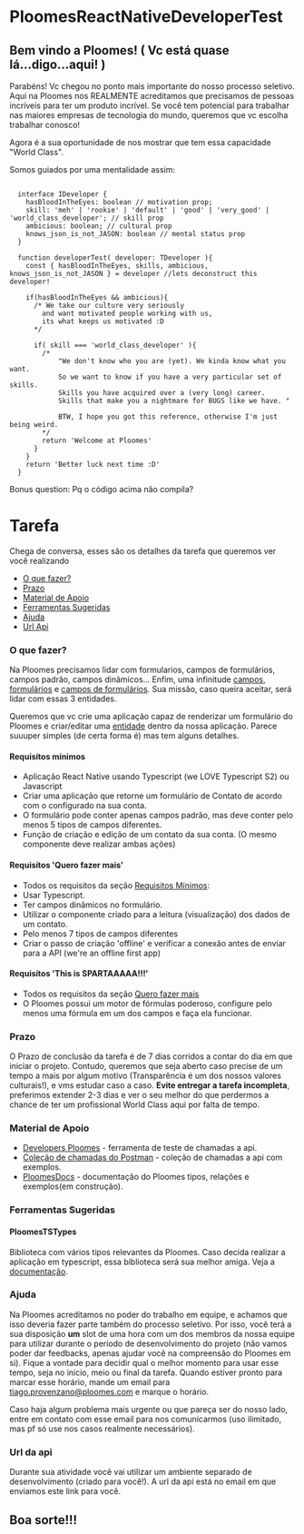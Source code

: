 # PloomesReactNativeDeveloperTest

## Bem vindo a Ploomes! ( Vc está quase lá...digo...aqui! )

<p>Parabéns! Vc chegou no ponto mais importante do nosso processo seletivo. Aqui na Ploomes nos REALMENTE acreditamos que precisamos de pessoas incríveis para ter um produto incrível. Se você tem potencial para trabalhar nas maiores empresas de tecnologia do mundo, queremos que vc escolha trabalhar conosco!<p>
  
Agora é a sua oportunidade de nos mostrar que tem essa capacidade  "World Class". 

Somos guiados por uma mentalidade assim:

```TS
  
  interface IDeveloper {
    hasBloodInTheEyes: boolean // motivation prop;
    skill: 'meh' | 'rookie' | 'default' | 'good' | 'very_good' | 'world_class_developer'; // skill prop
    ambicious: boolean; // cultural prop
    knows_json_is_not_JASON: boolean // mental status prop 
  }

  function developerTest( developer: TDeveloper ){
    const { hasBloodInTheEyes, skills, ambicious, knows_json_is_not_JASON } = developer //lets deconstruct this developer!
    
    if(hasBloodInTheEyes && ambicious){
      /* We take our culture very seriously 
        and want motivated people working with us, 
        its what keeps us motivated :D 
      */
      
      if( skill === 'world_class_developer' ){
        /* 
            "We don't know who you are (yet). We kinda know what you want. 
            So we want to know if you have a very particular set of skills. 
            Skills you have acquired over a (very long) career. 
            Skills that make you a nightmare for BUGS like we have. "

            BTW, I hope you got this reference, otherwise I'm just being weird.
        */
        return 'Welcome at Ploomes'
      }
    }
    return 'Better luck next time :D'
  }
````

Bonus question: Pq o código acima não compila?

# Tarefa

Chega de conversa, esses são os detalhes da tarefa que queremos ver você realizando 

- [O que fazer?](#0-que-fazer-?)
- [Prazo](#prazo)
- [Material de Apoio](#Material-de-Apoio)
- [Ferramentas Sugeridas](#Ferramentas-Sugeridas)
- [Ajuda](#Ajuda)
- [Url Api](#url-api)

### O que fazer?

Na Ploomes precisamos lidar com formularios, campos de formulários, campos padrão, campos dinâmicos... Enfim, uma infinitude [campos](https://ploomes.github.io/PloomesDocs/content/fields/), [formulários](https://ploomes.github.io/PloomesDocs/content/forms/) e [campos de formulários](https://ploomes.github.io/PloomesDocs/content/fields/). Sua missão, caso queira aceitar, será lidar com essas 3 entidades.

Queremos que vc crie uma aplicação capaz de renderizar um formulário do Ploomes e criar/editar uma [entidade](https://ploomes.github.io/PloomesDocs/content/entities/) dentro da nossa aplicação. Parece suuuper simples (de certa forma é) mas tem alguns detalhes.

#### Requisítos mínimos

 - Aplicação React Native usando Typescript (we LOVE Typescript S2) ou Javascript
 - Criar uma aplicação que retorne um formulário de Contato de acordo com o configurado na sua conta. 
 - O formulário pode conter apenas campos padrão, mas deve conter pelo menos 5 tipos de campos diferentes. 
 - Função de criação e edição de um contato da sua conta. (O mesmo componente deve realizar ambas ações)
 
#### Requisítos 'Quero fazer mais'

 - Todos os requisitos da seção [Requisitos Mínimos](#Requisítos-mínimos):
 - Usar Typescript.
 - Ter campos dinâmicos no formulário.
 - Utilizar o componente criado para a leitura (visualização) dos dados de um contato.
 - Pelo menos 7 tipos de campos diferentes
 - Criar o passo de criação 'offline' e verificar a conexão antes de enviar para a API (we're an offline first app)
 
#### Requisítos 'This is SPARTAAAAA!!!' 

 - Todos os requisitos da seção [Quero fazer mais](#Requisítos-'Quero-fazer-mais')
 - O Ploomes possui um motor de fórmulas poderoso, configure pelo menos uma fórmula em um dos campos e faça ela funcionar.

### Prazo

O Prazo de conclusão da tarefa é de 7 dias corridos a contar do dia em que iniciar o projeto. Contudo, queremos que seja aberto caso precise de um tempo a mais por algum motivo (Transparência é um dos nossos valores culturais!), e vms estudar caso a caso. **Evite entregar a tarefa incompleta**, preferimos extender 2-3 dias e ver o seu melhor do que perdermos a chance de ter um profissional World Class aqui por falta de tempo.

### Material de Apoio
 - [Developers Ploomes](https://developers.ploomes.com/) - ferramenta de teste de chamadas a api.
 - [Coleção de chamadas do Postman](https://www.getpostman.com/collections/33d47e1467a02c860334) - coleção de chamadas a api com exemplos.
 - [PloomesDocs](https://ploomes.github.io/PloomesDocs/) - documentação do Ploomes tipos, relações e exemplos(em construção).
 
### Ferramentas Sugeridas 

#### PloomesTSTypes

Biblioteca com vários tipos relevantes da Ploomes. Caso decida realizar a aplicação em typescript, essa biblioteca será sua melhor amiga.
Veja a [documentação](https://github.com/Ploomes/PloomesTSTypes/blob/master/readme.md).

### Ajuda

Na Ploomes acreditamos no poder do trabalho em equipe, e achamos que isso deveria fazer parte também do processo seletivo. Por isso, você terá a sua disposição **um** slot de uma hora com um dos membros da nossa equipe para utilizar durante o período de desenvolvimento do projeto (não vamos poder dar feedbacks, apenas ajudar você na compreensão do Ploomes em si). Fique a vontade para decidir qual o melhor momento para usar esse tempo, seja no início, meio ou final da tarefa. Quando estiver pronto para marcar esse horário, mande um email para tiago.provenzano@ploomes.com e marque o horário.

Caso haja algum problema mais urgente ou que pareça ser do nosso lado, entre em contato com esse email para nos comunicarmos (uso ilimitado, mas pf só use nos casos realmente necessários).

### Url da api

Durante sua atividade você vai utilizar um ambiente separado de desenvolvimento (criado para você!). A url da api está no email em que enviamos este link para você.

## Boa sorte!!!

